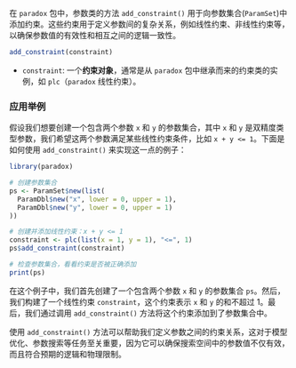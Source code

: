 在 `paradox` 包中，参数类的方法 `add_constraint()` 用于向参数集合(`ParamSet`)中添加约束。这些约束用于定义参数间的复杂关系，例如线性约束、非线性约束等，以确保参数值的有效性和相互之间的逻辑一致性。

```r
add_constraint(constraint)
```

- `constraint`: 一个**约束对象**，通常是从 `paradox` 包中继承而来的约束类的实例，如 `plc`（`paradox` 线性约束）。


### 应用举例

假设我们想要创建一个包含两个参数 `x` 和 `y` 的参数集合，其中 `x` 和 `y` 是双精度类型参数，我们希望这两个参数满足某些线性约束条件，比如 `x + y <= 1`。下面是如何使用 `add_constraint()` 来实现这一点的例子：

```r
library(paradox)

# 创建参数集合
ps <- ParamSet$new(list(
  ParamDbl$new("x", lower = 0, upper = 1),
  ParamDbl$new("y", lower = 0, upper = 1)
))

# 创建并添加线性约束：x + y <= 1
constraint <- plc(list(x = 1, y = 1), "<=", 1)
ps$add_constraint(constraint)

# 检查参数集合，看看约束是否被正确添加
print(ps)
```

在这个例子中，我们首先创建了一个包含两个参数 `x` 和 `y` 的参数集合 `ps`。然后，我们构建了一个线性约束 `constraint`，这个约束表示 `x` 和 `y` 的和不超过 1。最后，我们通过调用 `add_constraint()` 方法将这个约束添加到了参数集合中。

使用 `add_constraint()` 方法可以帮助我们定义参数之间的约束关系，这对于模型优化、参数搜索等任务至关重要，因为它可以确保搜索空间中的参数值不仅有效，而且符合预期的逻辑和物理限制。